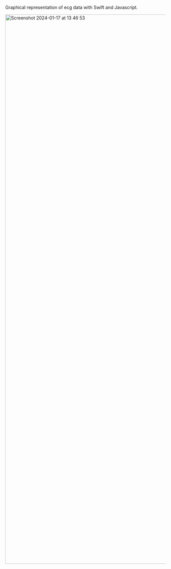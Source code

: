 Graphical representation of ecg data with Swift and Javascript.

<img width="1721" alt="Screenshot 2024-01-17 at 13 46 53" src="https://github.com/cagdaseksi/ecg/assets/7554638/7853e940-cb20-4ae4-974a-16504514e63a">
